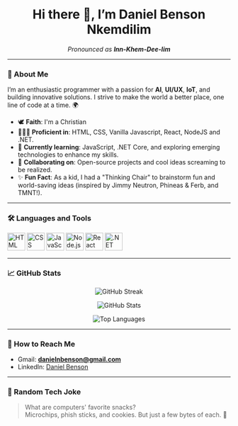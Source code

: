 <h1 align="center">Hi there 👋, I’m Daniel Benson Nkemdilim</h1>

<p align="center">
  <i>Pronounced as <b>Inn-Khem-Dee-lim</b></i>
</p>

---

### 🙏 About Me
I’m an enthusiastic programmer with a passion for **AI**, **UI/UX**, **IoT**, and building innovative solutions. I strive to make the world a better place, one line of code at a time. 🌍

- 🕊️ **Faith**: I'm a Christian
- 👨🏿‍💻 **Proficient in**: HTML, CSS, Vanilla Javascript, React, NodeJS and .NET.
- 🌱 **Currently learning**: JavaScript, .NET Core, and exploring emerging technologies to enhance my skills.
- 💞️ **Collaborating on**: Open-source projects and cool ideas screaming to be realized.
- ✨ **Fun Fact**: As a kid, I had a "Thinking Chair" to brainstorm fun and world-saving ideas (inspired by Jimmy Neutron, Phineas & Ferb, and TMNT!).

---

### 🛠️ Languages and Tools
<p align="left">
  <p align="left">
  <a href="https://developer.mozilla.org/en-US/docs/Web/HTML" target="_blank"><img src="https://cdn.jsdelivr.net/gh/devicons/devicon/icons/html5/html5-original.svg" alt="HTML" width="40" height="40"/></a>
  <a href="https://developer.mozilla.org/en-US/docs/Web/CSS" target="_blank"><img src="https://cdn.jsdelivr.net/gh/devicons/devicon/icons/css3/css3-original.svg" alt="CSS" width="40" height="40"/></a>
  <a href="https://developer.mozilla.org/en-US/docs/Web/JavaScript" target="_blank"><img src="https://cdn.jsdelivr.net/gh/devicons/devicon/icons/javascript/javascript-original.svg" alt="JavaScript" width="40" height="40"/></a>
  <a href="https://nodejs.org/" target="_blank"><img src="https://cdn.jsdelivr.net/gh/devicons/devicon/icons/nodejs/nodejs-original.svg" alt="Node.js" width="40" height="40"/></a>
  <a href="https://reactjs.org/" target="_blank"><img src="https://cdn.jsdelivr.net/gh/devicons/devicon/icons/react/react-original.svg" alt="React" width="40" height="40"/></a>
  <a href="https://dotnet.microsoft.com/" target="_blank"><img src="https://cdn.jsdelivr.net/gh/devicons/devicon/icons/dotnetcore/dotnetcore-original.svg" alt=".NET" width="40" height="40"/></a>
</p>

---

### 📈 GitHub Stats
<p align="center">
  <img src="https://github-readme-streak-stats.herokuapp.com/?user=DaniElBenson001&theme=radical&hide_border=true" alt="GitHub Streak" />
</p>

<p align="center">
  <img src="https://github-readme-stats.vercel.app/api?username=DaniElBenson001&show_icons=true&hide=issues&theme=radical&hide_border=true" alt="GitHub Stats" />
</p>

<p align="center">
  <img src="https://github-readme-stats.vercel.app/api/top-langs/?username=DaniElBenson001&layout=compact&theme=radical&hide_border=true" alt="Top Languages" />
</p>

---

### 📧 How to Reach Me
- Gmail: **danielnbenson@gmail.com**
- LinkedIn: [Daniel Benson](https://linkedin.com/in/daniel-benson707)

---

### 🎉 Random Tech Joke
> What are computers' favorite snacks?  
> Microchips, phish sticks, and cookies. But just a few bytes of each. 🤖

